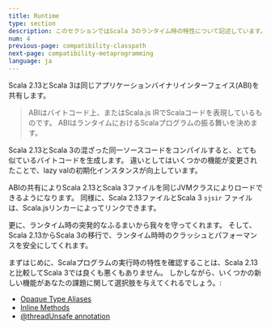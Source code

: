 ```yaml
---
title: Runtime
type: section
description: このセクションではScala 3のランタイム時の特性について記述しています。
num: 4
previous-page: compatibility-classpath
next-page: compatibility-metaprogramming
language: ja
---
```


Scala 2.13とScala 3は同じアプリケーションバイナリインターフェイス(ABI)を共有します。

> ABIはバイトコード上、またはScala.js IRでScalaコードを表現しているものです。
> ABIはランタイムにおけるScalaプログラムの振る舞いを決めます。

Scala 2.13とScala 3の混ざった同一ソースコードをコンパイルすると、とても似ているバイトコードを生成します。
違いとしてはいくつかの機能が変更されたことで、lazy valの初期化インスタンスが向上しています。

ABIの共有によりScala 2.13とScala 3ファイルを同じJVMクラスによりロードできるようになります。
同様に、Scala 2.13ファイルとScala 3 `sjsir` ファイルは、Scala.jsリンカーによってリンクできます。

更に、ランタイム時の突発的なふるまいから我々を守ってくれます。
そして、Scala 2.13からScala 3の移行で、ランタイム時時のクラッシュとパフォーマンスを安全にしてくれます。

まずはじめに、Scalaプログラムの実行時の特性を確認することは、Scala 2.13と比較してScala 3では良くも悪くもありません。
しかしながら、いくつかの新しい機能があなたの課題に関して選択肢を与えてくれるでしょう。:
- [Opaque Type Aliases](http://dotty.epfl.ch/docs/reference/other-new-features/opaques.html)
- [Inline Methods](http://dotty.epfl.ch/docs/reference/metaprogramming/inline.html)
- [@threadUnsafe annotation](http://dotty.epfl.ch/docs/reference/other-new-features/threadUnsafe-annotation.html)
